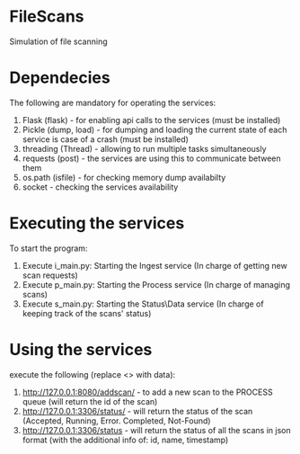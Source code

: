 # FileScans
Simulation of file scanning

# Dependecies
The following are mandatory for operating the services:
1. Flask (flask) - for enabling api calls to the services (must be installed)
2. Pickle (dump, load) - for dumping and loading the current state of each service is case of a crash (must be installed)
3. threading (Thread) - allowing to run multiple tasks simultaneously 
4. requests (post) - the services are using this to communicate between them
5. os.path (isfile) - for checking memory dump availabilty
6. socket - checking the services availability 

# Executing the services
To start the program:
1. Execute i_main.py: Starting the Ingest service (In charge of getting new scan requests)
2. Execute p_main.py: Starting the Process service (In charge of managing scans)
4. Execute s_main.py: Starting the Status\Data service (In charge of keeping track of the scans' status)

# Using the services
execute the following (replace <> with data):
1. http://127.0.0.1:8080/addscan/<scan name> - to add a new scan to the PROCESS queue (will return the id of the scan)
2. http://127.0.0.1:3306/status/<scan id> - will return the status of the scan (Accepted, Running, Error. Completed, Not-Found)
3. http://127.0.0.1:3306/status - will return the status of all the scans in json format (with the additional info of: id, name, timestamp)
